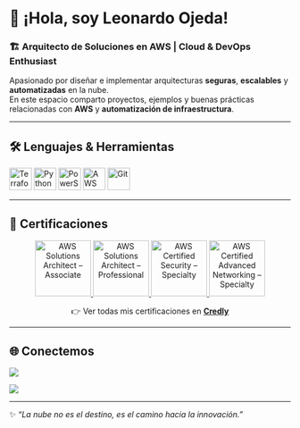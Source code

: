 # 👋 ¡Hola, soy Leonardo Ojeda!

### 🏗️ Arquitecto de Soluciones en AWS | Cloud & DevOps Enthusiast

Apasionado por diseñar e implementar arquitecturas **seguras**, **escalables** y **automatizadas** en la nube.  
En este espacio comparto proyectos, ejemplos y buenas prácticas relacionadas con **AWS** y **automatización de infraestructura**.

---

## 🛠️ Lenguajes & Herramientas

<p align="left">
  <img src="https://cdn.jsdelivr.net/gh/devicons/devicon/icons/terraform/terraform-original.svg" alt="Terraform" width="40" height="40" />
  <img src="https://cdn.jsdelivr.net/gh/devicons/devicon/icons/python/python-original.svg" alt="Python" width="40" height="40" />
  <img src="https://cdn.jsdelivr.net/gh/devicons/devicon/icons/powershell/powershell-original.svg" alt="PowerShell" width="40" height="40" />
  <img src="https://cdn.jsdelivr.net/gh/devicons/devicon/icons/amazonwebservices/amazonwebservices-original.svg" alt="AWS" width="40" height="40" />
  <img src="https://cdn.jsdelivr.net/gh/devicons/devicon/icons/git/git-original.svg" alt="Git" width="40" height="40" />
</p>

---

## 🏅 Certificaciones

<p align="center">
  <a href="https://www.credly.com/earner/earned/badge/301ae17d-265c-4ab2-98e1-aa50b5d20a75" target="_blank">
    <img src="https://images.credly.com/size/110x110/images/2e3c4a4c-5fef-4f47-a4d4-4a85b5050e06/AWS-SolArchitect-Associate-2020.png" alt="AWS Solutions Architect – Associate" width="100"/>
  </a>
  <a href="https://www.credly.com/badges/adaaeb7b-9362-4df9-9f08-d44887278c37" target="_blank">
    <img src="https://images.credly.com/size/110x110/images/5987d60c-7f9c-4b4b-8d06-74825b3c7cf2/AWS-SolArchitect-Professional-2020.png" alt="AWS Solutions Architect – Professional" width="100"/>
  </a>
  <a href="https://www.credly.com/badges/c6abf9c5-2536-42fa-8a25-4d13049896e4" target="_blank">
    <img src="https://images.credly.com/size/110x110/images/0e4bda3b-0975-42b8-8b31-8f8d3c86fc2d/AWS-Security-Specialty-2020.png" alt="AWS Certified Security – Specialty" width="100"/>
  </a>
  <a href="https://www.credly.com/badges/448b3bce-c689-4965-9d4c-cb16c9dbadee" target="_blank">
    <img src="https://images.credly.com/size/110x110/images/ae4a8305-8c97-4d3b-81d1-7b8e9c7f02aa/AWS-Networking-Specialty-2020.png" alt="AWS Certified Advanced Networking – Specialty" width="100"/>
  </a>
</p>

<p align="center">
  👉 Ver todas mis certificaciones en <a href="https://www.credly.com/users/leonardo-ojeda" target="_blank"><b>Credly</b></a>
</p>

---

## 🌐 Conectemos

<p align="left">
  <a href="https://www.linkedin.com/in/ojedaleonardo/" target="_blank">
    <img src="https://img.shields.io/badge/LinkedIn-Leonardo%20Ojeda-blue?style=for-the-badge&logo=linkedin&logoColor=white"/>
  </a>
</p>

<p align="left">
  <a href="mailto:ojedaleonardo@outlook.com">
    <img src="https://img.shields.io/badge/Email-ojedaleonardo%40outlook.com-red?style=for-the-badge&logo=microsoft-outlook&logoColor=white"/>
  </a>
</p>

---

✨ *“La nube no es el destino, es el camino hacia la innovación.”*
